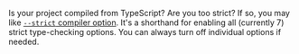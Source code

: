 Is your project compiled from TypeScript? Are you too strict? If so, you may like [`--strict` compiler option](https://www.typescriptlang.org/v2/en/tsconfig#strict). It's a shorthand for enabling all (currently 7) strict type-checking options. You can always turn off individual options if needed.
